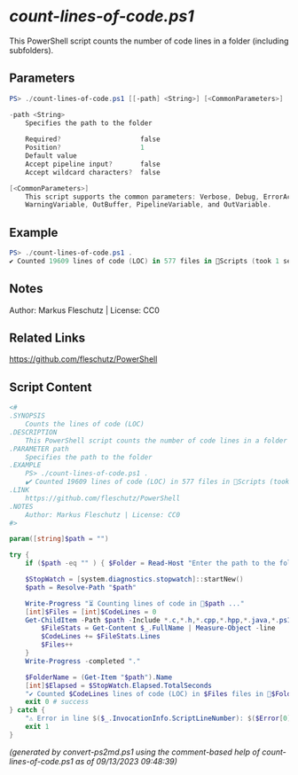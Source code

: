 *count-lines-of-code.ps1*
================

This PowerShell script counts the number of code lines in a folder (including subfolders).

Parameters
----------
```powershell
PS> ./count-lines-of-code.ps1 [[-path] <String>] [<CommonParameters>]

-path <String>
    Specifies the path to the folder
    
    Required?                    false
    Position?                    1
    Default value                
    Accept pipeline input?       false
    Accept wildcard characters?  false

[<CommonParameters>]
    This script supports the common parameters: Verbose, Debug, ErrorAction, ErrorVariable, WarningAction, 
    WarningVariable, OutBuffer, PipelineVariable, and OutVariable.
```

Example
-------
```powershell
PS> ./count-lines-of-code.ps1 .
✔️ Counted 19609 lines of code (LOC) in 577 files in 📂Scripts (took 1 sec)

```

Notes
-----
Author: Markus Fleschutz | License: CC0

Related Links
-------------
https://github.com/fleschutz/PowerShell

Script Content
--------------
```powershell
<#
.SYNOPSIS
	Counts the lines of code (LOC)
.DESCRIPTION
	This PowerShell script counts the number of code lines in a folder (including subfolders).
.PARAMETER path
	Specifies the path to the folder
.EXAMPLE
	PS> ./count-lines-of-code.ps1 .
	✔️ Counted 19609 lines of code (LOC) in 577 files in 📂Scripts (took 1 sec)
.LINK
	https://github.com/fleschutz/PowerShell
.NOTES
	Author: Markus Fleschutz | License: CC0
#>

param([string]$path = "")

try {
	if ($path -eq "" ) { $Folder = Read-Host "Enter the path to the folder" }

	$StopWatch = [system.diagnostics.stopwatch]::startNew()
	$path = Resolve-Path "$path"

	Write-Progress "⏳ Counting lines of code in 📂$path ..."
	[int]$Files = [int]$CodeLines = 0
	Get-ChildItem -Path $path -Include *.c,*.h,*.cpp,*.hpp,*.java,*.ps1 -Recurse | ForEach-Object {
		$FileStats = Get-Content $_.FullName | Measure-Object -line
		$CodeLines += $FileStats.Lines
		$Files++
	}
	Write-Progress -completed "."

	$FolderName = (Get-Item "$path").Name
	[int]$Elapsed = $StopWatch.Elapsed.TotalSeconds
	"✔️ Counted $CodeLines lines of code (LOC) in $Files files in 📂$FolderName (took $Elapsed sec)" 
	exit 0 # success
} catch {
	"⚠️ Error in line $($_.InvocationInfo.ScriptLineNumber): $($Error[0])"
	exit 1
}
```

*(generated by convert-ps2md.ps1 using the comment-based help of count-lines-of-code.ps1 as of 09/13/2023 09:48:39)*
